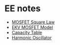 # EE notes

* [MOSFET Square Law](https://mschweikardt.github.io/ee-notes/mosfet-square-law.pdf)
* [EKV MOSFET Model](https://mschweikardt.github.io/ee-notes/ekv.pdf)
* [Capacity Table](https://mschweikardt.github.io/ee-notes/captab.pdf)
* [Harmonic Oscillator](https://mschweikardt.github.io/ee-notes/harmonic-oscillator.pdf)